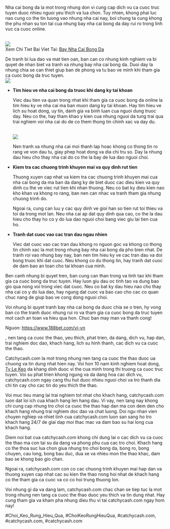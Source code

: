 <p>Nha cai bong da la mot trong nhung don vi cung cap dich vu ca cuoc truc tuyen duoc nhieu nguoi yeu thich va lua chon. Tuy nhien, khong phai luc nao cung co the tin tuong vao nhung nha cai nay, boi chung ta cung khong the phu nhan su ton tai cua nhung bay nha cai bong da day rui ro trong linh vuc ca cuoc online.</p><br><img src="https://catchycash.com/wp-content/uploads/2025/02/bay-nha-cai-2.jpg"></br>
Xem Chi Tiet Bai Viet Tai: <a href="https://catchycash.com/bay-nha-cai-bong-da/">Bay Nha Cai Bong Da</a><p>De tranh bi lua dao va mat tien oan, ban can co nhung kinh nghiem va bi quyet de nhan biet va tranh xa nhung bay nha cai bong da. Duoi day la nhung chia se can thiet giup ban de phong va tu bao ve minh khi tham gia ca cuoc bong da truc tuyen.<br><img src="https://catchycash.com/wp-content/uploads/2025/02/bay-nha-cai-1.jpg"></br><ul>
<li><strong>Tim hieu ve nha cai bong da truoc khi dang ky tai khoan</strong></li>
<p>Viec dau tien va quan trong nhat khi tham gia ca cuoc bong da online la tim hieu ky ve nha cai ma ban muon dang ky tai khoan. Hay tim hieu ve lich su hoat dong, uy tin, danh gia va binh luan cua nguoi dung truoc day. Neu co the, hay tham khao y kien cua nhung nguoi da tung trai qua trai nghiem voi nha cai do de co them thong tin chinh xac va day du.</p><br><img src="https://catchycash.com/wp-content/uploads/2025/02/anh-huong-thoi-tiet-den-keo-bong-da-1.jpg"></br>
<p>Nen tranh xa nhung nha cai moi thanh lap hoac khong co thong tin ro rang ve von dau tu, giay phep hoat dong va dia chi tru so. Day la nhung dau hieu cho thay nha cai do co the la bay de lua dao nguoi choi.
<li><strong>Kiem tra cac chuong trinh khuyen mai va quy dinh rut tien</strong></li>
<p>Thuong xuyen cap nhat va kiem tra cac chuong trinh khuyen mai cua nha cai bong da ma ban da dang ky de biet duoc cac dieu kien va quy dinh cu the ve viec rut tien khi nhan thuong. Neu co bat ky dieu kien nao kho khan va khong ro rang, ban nen can nhac va tranh tham gia nhung chuong trinh do.</p>
<p>Ngoai ra, cung can luu y cac quy dinh ve gioi han so tien rut toi thieu va toi da trong mot lan. Neu nha cai ap dat quy dinh qua cao, co the la dau hieu cho thay ho co y do lua dao nguoi choi bang viec giu lai tien cua ho.
<li><strong>Tranh dat cuoc vao cac tran dau ngau nhien</strong></li>
<p>Viec dat cuoc vao cac tran dau khong ro nguon goc va khong co thong tin chinh xac la mot trong nhung bay nha cai bong da pho bien nhat. De tranh roi vao nhung bay nay, ban nen tim hieu ky ve cac tran dau va doi bong truoc khi dat cuoc. Neu khong co du thong tin, hay tranh dat cuoc de dam bao an toan cho tai khoan cua minh.</p>
</ul><div class="image">

</div><p>Ben canh nhung bi quyet tren, ban cung can than trong va tinh tao khi tham gia ca cuoc bong da truc tuyen. Hay luon giu dau oc tinh tao va dung bao gio qua nong voi trong viec dat cuoc. Neu co bat ky dau hieu nao cho thay nha cai co y do lua dao, hay ngung dat cuoc va bao cao cho cac co quan chuc nang de giup bao ve cong dong nguoi choi.</p><p>Voi nhung bi quyet tranh bay nha cai bong da duoc chia se o tren, hy vong ban co the tranh duoc nhung rui ro va tham gia ca cuoc bong da truc tuyen mot cach an toan va hieu qua hon. Chuc ban may man va thanh cong!</p><p>Nguon: <a href="https://www.188bet.com/vi-vn" target="_blank">https://www.188bet.com/vi-vn</a></p><p>, nen tang ca cuoc the thao, yeu thich, phat trien, da dang, dich vu, hap dan, trai nghiem doc dao, khach hang, lich su hinh thanh, cac dich vu ca cuoc the thao. 

Catchycash.com la mot trong nhung nen tang ca cuoc the thao duoc ua chuong va tin dung nhat hien nay. Voi hon 10 nam kinh nghiem hoat dong, <a href="https://catchycash.com/">Ty Le Keo</a> da khang dinh duoc vi the cua minh trong thi truong ca cuoc truc tuyen. Voi su phat trien khong ngung va da dang hoa cac dich vu, catchycash.com ngay cang thu hut duoc nhieu nguoi choi va tro thanh dia chi tin cay cho cac tin do yeu thich the thao.

Voi muc tieu mang lai trai nghiem tot nhat cho khach hang, catchycash.com luon dat loi ich cua khach hang len hang dau. Vi vay, nen tang nay khong chi cung cap nhung tro choi ca cuoc the thao hap dan ma con dem den cho khach hang nhung trai nghiem doc dao va chat luong. Doi ngu nhan vien chuyen nghiep va nhiet tinh cua catchycash.com luon san sang ho tro khach hang 24/7 de giai dap moi thac mac va dam bao su hai long cua khach hang.

Diem noi bat cua catchycash.com khong chi dung lai o cac dich vu ca cuoc the thao ma con tai su da dang va phong phu cua cac tro choi. Khach hang co the thoa suc lua chon giua nhung tro choi bong da, bong ro, bong chuyen, cau long, bong bau duc, dua xe va nhieu mon the thao khac, dam bao se khong bao gio chan.

Ngoai ra, catchycash.com con co cac chuong trinh khuyen mai hap dan va thuong xuyen cap nhat cac su kien the thao nong hoi nhat de khach hang co the tham gia ca cuoc va co co hoi trung thuong lon.

Voi nhung gi da va dang lam, catchycash.com chac chan se tiep tuc la mot trong nhung nen tang ca cuoc the thao duoc yeu thich va tin dung nhat. Hay cung tham gia va kham pha nhung dieu thu vi tai catchycash.com ngay hom nay!</p>
#Choi_Keo_Rung_Hieu_Qua, #ChoiKeoRungHieuQua, #catchycash.com, #catchycash.com, #catchycash.com
